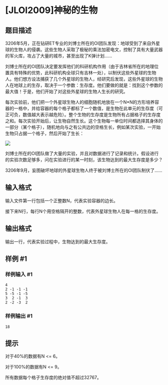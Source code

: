 # [JLOI2009]神秘的生物

## 题目描述

3206年5月，正在钻研ET专业的刘博士所在的OI团队发现：地球受到了来自外星球的生物人的侵袭。这些生物人采取了极秘的乘法加密电文，控制了具有大量武器的军火库，攻占了大量的城市，甚至出现了K弹计划……


刘博士所在的OI团队决定要发挥他们的科研机构作用（由于吉林省所在的地理位置具有特殊的优势，此科研机构全球只有吉林一处），以制伏这些外星球的生物人。他们想方设法捕获了几个外星球的生物人，经研究后发现，这些外星球的生物人在地球上的生存，取决于一个参数：生存度。他们要做的就是：找到这个参数的最大值！于是，他们开始了对这些外星球的生物人生长的研究。


每次实验前，他们把一个外星球生物人的细胞随机地放在一个N\*N的方形培养容器的一格中，并给容器的每个格子都标了一个数值，是生物在此单元的生存度（可正可负，数值越大表示越危险）。整个生物的生存度是生物所有占据格子的生存度之和。每次实验开始后，让生物自然生长。这个生物每一单位时间都选择其身体的一部分（某个格子），随机地向与之有公共边的空格生长，例如某次实验，一开始生物只占据一个格子，然后开始了生长：

 ![](https://cdn.luogu.com.cn/upload/pic/6844.png) 

刘博士所在的OI团队做了大量的实验，并且对数据进行了记录和统计。假设进行的实验次数足够多，问在实验进行的某一时刻，该生物达到的最大生存度是多少？


3206年9月，妄图破坏地球的外星球生物人终于被刘博士所在的OI团队制伏了……


## 输入格式

输入文件第一行包括一个正整数N，代表实验容器的边长。

接下来N行，每行N个用空格隔开的整数，代表外星球生物人在每一格的生存度。


## 输出格式

输出一行，代表实验过程中，生物达到的最大生存度。


## 样例 #1

### 样例输入 #1
```
4
2 -1 -1 -1
5 -5 -1 -5
3  2 -1  3
2 -2 -3  2
```

### 样例输出 #1

```
18
```

## 提示

对于40%的数据有N <= 6。

对于100%的数据有N <= 9。

所有数据每个格子生存度的绝对值不超过32767。

